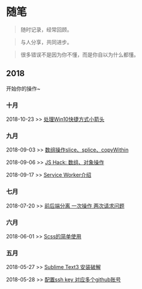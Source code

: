 # 随笔

> 随时记录，经常回顾。

> 与人分享，共同进步。

> 很多错误不是因为你不懂，而是你自以为什么都懂。


## 2018

开始你的操作~

### 十月

2018-10-23 >> [处理Win10快捷方式小箭头](https://github.com/Jszy/notes/issues/9)

### 九月

2018-09-03 >> [数组操作slice、splice、copyWithin](https://github.com/Jszy/notes/issues/6)

2018-09-06 >> [JS Hack: 数组、对象操作](https://github.com/Jszy/notes/issues/7)

2018-09-17 >> [Service Worker介绍](https://lavas.baidu.com/pwa/offline-and-cache-loading/service-worker/service-worker-introduction)

### 七月

2018-07-20 >> [前后端分离 一次操作 两次请求问题](https://github.com/Jszy/notes/issues/4)

### 六月

2018-06-01 >> [Scss的简单使用](https://github.com/Jszy/notes/issues/3)

### 五月

2018-05-27 >> [Sublime Text3 安装破解](https://github.com/Jszy/notes/issues/1)

2018-05-28 >> [配置ssh key 对应多个github账号](https://github.com/Jszy/notes/issues/2)



